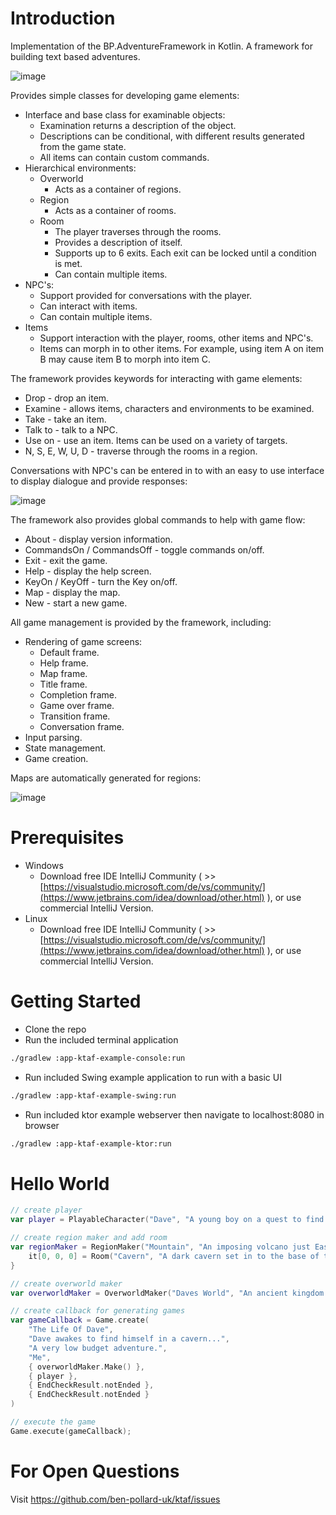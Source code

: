 # Introduction 
Implementation of the BP.AdventureFramework in Kotlin. A framework for building text based adventures.

![image](https://github.com/ben-pollard-uk/ktaf/assets/129943363/27670c5d-7f4f-4534-93cb-7931fd8d90e4)

Provides simple classes for developing game elements:
  * Interface and base class for examinable objects:
    * Examination returns a description of the object.
    * Descriptions can be conditional, with different results generated from the game state.
    * All items can contain custom commands.
  * Hierarchical environments:
    * Overworld
      * Acts as a container of regions.
    * Region
      * Acts as a container of rooms.
    * Room
      * The player traverses through the rooms.
      * Provides a description of itself.
      * Supports up to 6 exits. Each exit can be locked until a condition is met.
      * Can contain multiple items.
  * NPC's:
    * Support provided for conversations with the player.
    * Can interact with items.
    * Can contain multiple items.
  * Items
    * Support interaction with the player, rooms, other items and NPC's.
    * Items can morph in to other items. For example, using item A on item B may cause item B to morph into item C.
  
The framework provides keywords for interacting with game elements:
  * Drop - drop an item.
  * Examine - allows items, characters and environments to be examined.
  * Take - take an item.
  * Talk to - talk to a NPC.
  * Use on - use an item. Items can be used on a variety of targets.
  * N, S, E, W, U, D - traverse through the rooms in a region.

Conversations with NPC's can be entered in to with an easy to use interface to display dialogue and provide responses:

![image](https://github.com/ben-pollard-uk/ktaf/assets/129943363/3adc4210-2732-4f79-9d19-000af0287f07)

  
The framework also provides global commands to help with game flow:
  * About - display version information.
  * CommandsOn / CommandsOff - toggle commands on/off.
  * Exit - exit the game.
  * Help - display the help screen.
  * KeyOn / KeyOff - turn the Key on/off.
  * Map - display the map.
  * New - start a new game.

All game management is provided by the framework, including:
  * Rendering of game screens:
    * Default frame.
    * Help frame.
    * Map frame.
    * Title frame.
    * Completion frame.
    * Game over frame.
    * Transition frame.
    * Conversation frame.
  * Input parsing.
  * State management.
  * Game creation.
  
Maps are automatically generated for regions:

![image](https://github.com/ben-pollard-uk/ktaf/assets/129943363/b8e52974-dad7-4c27-8c0a-6861964a2fbe)

# Prerequisites
 * Windows
   * Download free IDE IntelliJ Community ( >> [https://visualstudio.microsoft.com/de/vs/community/](https://www.jetbrains.com/idea/download/other.html) ), or use commercial IntelliJ Version.
 * Linux
   * Download free IDE IntelliJ Community ( >> [https://visualstudio.microsoft.com/de/vs/community/](https://www.jetbrains.com/idea/download/other.html) ), or use commercial IntelliJ Version.

# Getting Started
 * Clone the repo
 * Run the included terminal application
```bash
./gradlew :app-ktaf-example-console:run
```
 * Run included Swing example application to run with a basic UI
```bash
./gradlew :app-ktaf-example-swing:run
```
 * Run included ktor example webserver then navigate to localhost:8080 in browser
```bash
./gradlew :app-ktaf-example-ktor:run
```

# Hello World
```kotlin
// create player
var player = PlayableCharacter("Dave", "A young boy on a quest to find the meaning of life.");

// create region maker and add room
var regionMaker = RegionMaker("Mountain", "An imposing volcano just East of town.").also {
    it[0, 0, 0] = Room("Cavern", "A dark cavern set in to the base of the mountain.")
}

// create overworld maker
var overworldMaker = OverworldMaker("Daves World", "An ancient kingdom.", regionMaker);

// create callback for generating games
var gameCallback = Game.create(
    "The Life Of Dave",
    "Dave awakes to find himself in a cavern...",
    "A very low budget adventure.",
    "Me",
    { overworldMaker.Make() },
    { player },
    { EndCheckResult.notEnded },
    { EndCheckResult.notEnded }
)

// execute the game
Game.execute(gameCallback);
```

# For Open Questions
Visit https://github.com/ben-pollard-uk/ktaf/issues
